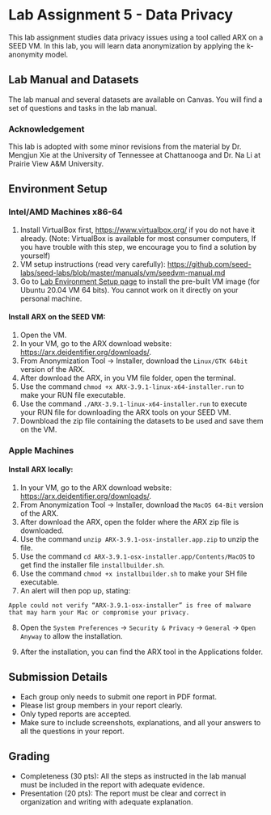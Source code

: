 # Lab Assignment 5 - Data Privacy

This lab assignment studies data privacy issues using a tool called ARX on a SEED VM. In this lab, you will learn data anonymization by applying the k-anonymity model.

## Lab Manual and Datasets

The lab manual and several datasets are available on Canvas. You will find a set of questions and tasks in the lab manual.

### Acknowledgement

This lab is adopted with some minor revisions from the material by Dr. Mengjun Xie at the University of Tennessee at Chattanooga and Dr. Na Li at Prairie View A&M University.

## Environment Setup

### Intel/AMD Machines x86-64

1. Install VirtualBox first, https://www.virtualbox.org/ if you do not have it already. (Note: VirtualBox is available for most consumer computers, If you have trouble with this step, we encourage you to find a solution by yourself)
2. VM setup instructions (read very carefully): https://github.com/seed-labs/seed-labs/blob/master/manuals/vm/seedvm-manual.md
3. Go to [Lab Environment Setup page](https://seedsecuritylabs.org/labsetup.html) to install the pre-built VM image (for Ubuntu 20.04 VM 64 bits). You cannot work on it directly on your personal machine.

#### Install ARX on the SEED VM:

1. Open the VM.
2. In your VM, go to the ARX download website: https://arx.deidentifier.org/downloads/.
3. From Anonymization Tool -> Installer, download the `Linux/GTK 64bit` version of the ARX.
4. After download the ARX, in you VM file folder, open the terminal.
5. Use the command `chmod +x ARX-3.9.1-linux-x64-installer.run` to make your RUN file executable.
6. Use the command `./ARX-3.9.1-linux-x64-installer.run` to execute your RUN file for downloading the ARX tools on your SEED VM.
7. Downbload the zip file containing the datasets to be used and save them on the VM.

### Apple Machines

#### Install ARX locally:

1. In your VM, go to the ARX download website: https://arx.deidentifier.org/downloads/.
2. From Anonymization Tool -> Installer, download the `MacOS 64-Bit` version of the ARX.
3. After download the ARX, open the folder where the ARX zip file is downloaded.
4. Use the command `unzip ARX-3.9.1-osx-installer.app.zip` to unzip the file.
5. Use the command `cd ARX-3.9.1-osx-installer.app/Contents/MacOS` to get find the installer file `installbuilder.sh`.
6. Use the command `chmod +x installbuilder.sh` to make your SH file executable.
7. An alert will then pop up, stating:

```
Apple could not verify “ARX-3.9.1-osx-installer” is free of malware that may harm your Mac or compromise your privacy.
```

8. Open the `System Preferences` -> `Security & Privacy` -> `General` -> `Open Anyway` to allow the installation.

9. After the installation, you can find the ARX tool in the Applications folder.

## Submission Details

- Each group only needs to submit one report in PDF format.
- Please list group members in your report clearly.
- Only typed reports are accepted.
- Make sure to include screenshots, explanations, and all your answers to all the questions in your report.

## Grading

- Completeness (30 pts): All the steps as instructed in the lab manual must be included in the report with adequate evidence.
- Presentation (20 pts): The report must be clear and correct in organization and writing with adequate explanation.
